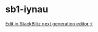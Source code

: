 # sb1-iynau

[Edit in StackBlitz next generation editor ⚡️](https://stackblitz.com/~/github.com/Enock999/sb1-iynau)